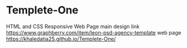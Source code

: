 # Templete-One
HTML and CSS Responsive Web Page
main design link https://www.graphberry.com/item/leon-psd-agency-template
web page https://khaledatia25.github.io/Templete-One/
